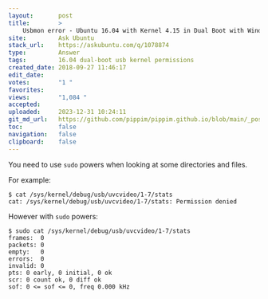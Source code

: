 ```yaml
---
layout:       post
title:        >
    Usbmon error - Ubuntu 16.04 with Kernel 4.15 in Dual Boot with Windows 10
site:         Ask Ubuntu
stack_url:    https://askubuntu.com/q/1078874
type:         Answer
tags:         16.04 dual-boot usb kernel permissions
created_date: 2018-09-27 11:46:17
edit_date:    
votes:        "1 "
favorites:    
views:        "1,084 "
accepted:     
uploaded:     2023-12-31 10:24:11
git_md_url:   https://github.com/pippim/pippim.github.io/blob/main/_posts/2018/2018-09-27-Usbmon-error-Ubuntu-16.04-with-Kernel-4.15-in-Dual-Boot-with-Windows-10.md
toc:          false
navigation:   false
clipboard:    false
---
```


You need to use `sudo` powers when looking at some directories and files.

For example:

``` 
$ cat /sys/kernel/debug/usb/uvcvideo/1-7/stats
cat: /sys/kernel/debug/usb/uvcvideo/1-7/stats: Permission denied
```

However with `sudo` powers:

``` 
$ sudo cat /sys/kernel/debug/usb/uvcvideo/1-7/stats
frames:  0
packets: 0
empty:   0
errors:  0
invalid: 0
pts: 0 early, 0 initial, 0 ok
scr: 0 count ok, 0 diff ok
sof: 0 <= sof <= 0, freq 0.000 kHz
```

